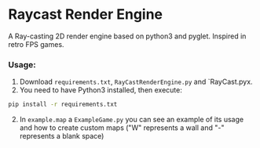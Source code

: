 # Raycast Render Engine
A Ray-casting 2D render engine based on python3 and pyglet. Inspired in retro FPS games.

### Usage:
1. Download `requirements.txt`, `RayCastRenderEngine.py` and `RayCast.pyx.
2. You need to have Python3 installed, then execute:

```bash
pip install -r requirements.txt
```

2. In `example.map` a `ExampleGame.py` you can see an example of its usage and how to create custom maps ("W" represents a wall and "-" represents a blank space)
